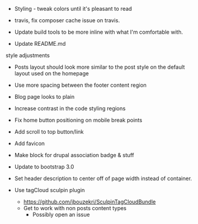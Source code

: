 * Styling - tweak colors until it's pleasant to read

* travis, fix composer cache issue on travis.
* Update build tools to be more inline with what I'm comfortable with.
* Update README.md


style adjustments
* Posts layout should look more similar to the post style on the default layout used on the homepage
* Use more spacing between the footer content region
* Blog page looks to plain
* Increase contrast in the code styling regions
* Fix home button positioning on mobile break points
* Add scroll to top button/link
* Add favicon
* Make block for drupal association badge & stuff


* Update to bootstrap 3.0
* Set header description to center off of page width instead of container.
* Use tagCloud sculpin plugin
  * https://github.com/jbouzekri/SculpinTagCloudBundle
  * Get to work with non posts content types
    * Possibly open an issue
